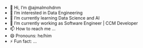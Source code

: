 - 👋 Hi, I’m @ajmalmohdnm
- 👀 I’m interested in Data Engineering
- 🌱 I’m currently learning Data Science and AI
- 💞️ I’m currently working as Software Engineer | CCM Developer
- 📫 How to reach me ...
- 😄 Pronouns: he/him
- ⚡ Fun fact: ...

<!---
ajmalmohdnm/ajmalmohdnm is a ✨ special ✨ repository because its `README.md` (this file) appears on your GitHub profile.
You can click the Preview link to take a look at your changes.
--->
